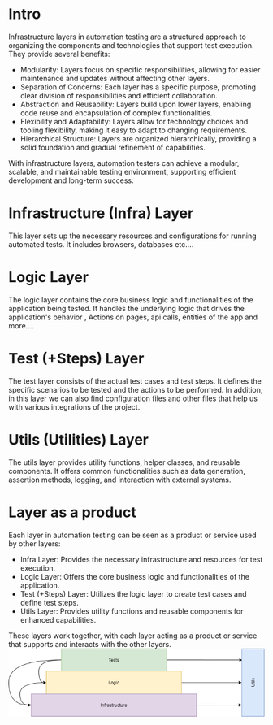 # Intro
Infrastructure layers in automation testing are a structured approach to organizing the components and technologies that support test execution. They provide several benefits:

- Modularity: Layers focus on specific responsibilities, allowing for easier maintenance and updates without affecting other layers.
- Separation of Concerns: Each layer has a specific purpose, promoting clear division of responsibilities and efficient collaboration.
- Abstraction and Reusability: Layers build upon lower layers, enabling code reuse and encapsulation of complex functionalities.
- Flexibility and Adaptability: Layers allow for technology choices and tooling flexibility, making it easy to adapt to changing requirements.
- Hierarchical Structure: Layers are organized hierarchically, providing a solid foundation and gradual refinement of capabilities.

With infrastructure layers, automation testers can achieve a modular, scalable, and maintainable testing environment, supporting efficient development and long-term success.
# Infrastructure (Infra) Layer
This layer sets up the necessary resources and configurations for running automated tests. It includes browsers, databases etc....

# Logic Layer
The logic layer contains the core business logic and functionalities of the application being tested. 
It handles the underlying logic that drives the application's behavior , Actions on pages, api calls, entities of the app and more....

# Test (+Steps) Layer
The test layer consists of the actual test cases and test steps. It defines the specific scenarios to be tested and the actions to be performed. 
In addition, in this layer we can also find configuration files and other files that help us with various integrations of the project.

# Utils (Utilities) Layer
The utils layer provides utility functions, helper classes, and reusable components. 
It offers common functionalities such as data generation, assertion methods, logging, and interaction with external systems.
# Layer as a product 
Each layer in automation testing can be seen as a product or service used by other layers:

- Infra Layer: Provides the necessary infrastructure and resources for test execution.
- Logic Layer: Offers the core business logic and functionalities of the application.
- Test (+Steps) Layer: Utilizes the logic layer to create test cases and define test steps.
- Utils Layer: Provides utility functions and reusable components for enhanced capabilities.

These layers work together, with each layer acting as a product or service that supports and interacts with the other layers.
![.guides/img/image3](./image3.png)

